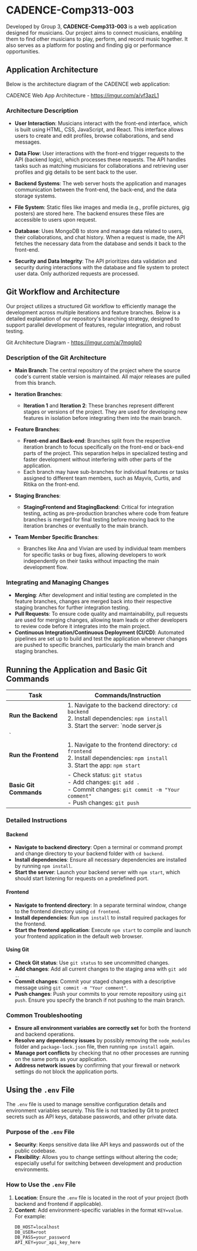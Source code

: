 # CADENCE-Comp313-003

Developed by Group 3, **CADENCE-Comp313-003** is a web application designed for musicians. Our project aims to connect musicians, enabling them to find other musicians to play, perform, and record music together. It also serves as a platform for posting and finding gig or performance opportunities.

## Application Architecture

Below is the architecture diagram of the CADENCE web application:

CADENCE Web App Architecture - https://imgur.com/a/vf3azL1

### Architecture Description

- **User Interaction**:
  Musicians interact with the front-end interface, which is built using HTML, CSS, JavaScript, and React. This interface allows users to create and edit profiles, browse collaborations, and send messages.

- **Data Flow**:
  User interactions with the front-end trigger requests to the API (backend logic), which processes these requests. The API handles tasks such as matching musicians for collaborations and retrieving user profiles and gig details to be sent back to the user.

- **Backend Systems**:
  The web server hosts the application and manages communication between the front-end, the back-end, and the data storage systems.

- **File System**:
  Static files like images and media (e.g., profile pictures, gig posters) are stored here. The backend ensures these files are accessible to users upon request.

- **Database**:
  Uses MongoDB to store and manage data related to users, their collaborations, and chat history. When a request is made, the API fetches the necessary data from the database and sends it back to the front-end.

- **Security and Data Integrity**:
  The API prioritizes data validation and security during interactions with the database and file system to protect user data. Only authorized requests are processed.

## Git Workflow and Architecture

Our project utilizes a structured Git workflow to efficiently manage the development across multiple iterations and feature branches. Below is a detailed explanation of our repository's branching strategy, designed to support parallel development of features, regular integration, and robust testing.

Git Architecture Diagram - https://imgur.com/a/7mqgIp0

### Description of the Git Architecture

- **Main Branch**: 
  The central repository of the project where the source code's current stable version is maintained. All major releases are pulled from this branch.

- **Iteration Branches**:
  - **Iteration 1** and **Iteration 2**: These branches represent different stages or versions of the project. They are used for developing new features in isolation before integrating them into the main branch.

- **Feature Branches**:
  - **Front-end and Back-end**: Branches split from the respective iteration branch to focus specifically on the front-end or back-end parts of the project. This separation helps in specialized testing and faster development without interfering with other parts of the application.
  - Each branch may have sub-branches for individual features or tasks assigned to different team members, such as Mayvis, Curtis, and Ritika on the front-end.

- **Staging Branches**:
  - **StagingFrontend and StagingBackend**: Critical for integration testing, acting as pre-production branches where code from feature branches is merged for final testing before moving back to the iteration branches or eventually to the main branch.

- **Team Member Specific Branches**:
  - Branches like Ana and Vivian are used by individual team members for specific tasks or bug fixes, allowing developers to work independently on their tasks without impacting the main development flow.

### Integrating and Managing Changes

- **Merging**: After development and initial testing are completed in the feature branches, changes are merged back into their respective staging branches for further integration testing.
- **Pull Requests**: To ensure code quality and maintainability, pull requests are used for merging changes, allowing team leads or other developers to review code before it integrates into the main project.
- **Continuous Integration/Continuous Deployment (CI/CD)**: Automated pipelines are set up to build and test the application whenever changes are pushed to specific branches, particularly the main branch and staging branches.




## Running the Application and Basic Git Commands

| Task                         | Commands/Instruction                                                                                                                |
|------------------------------|--------------------------------------------------------------------------------------------------------------------------------------|
| **Run the Backend**          | 1. Navigate to the backend directory: `cd backend`<br>2. Install dependencies: `npm install`<br>3. Start the server: `node server.js
`   |
| **Run the Frontend**         | 1. Navigate to the frontend directory: `cd frontend`<br>2. Install dependencies: `npm install`<br>3. Start the app: `npm start`    |
| **Basic Git Commands**       | - Check status: `git status`<br>- Add changes: `git add .`<br>- Commit changes: `git commit -m "Your comment"`<br>- Push changes: `git push` |

### Detailed Instructions

#### Backend
- **Navigate to backend directory**: Open a terminal or command prompt and change directory to your backend folder with `cd backend`.
- **Install dependencies**: Ensure all necessary dependencies are installed by running `npm install`.
- **Start the server**: Launch your backend server with `npm start`, which should start listening for requests on a predefined port.

#### Frontend
- **Navigate to frontend directory**: In a separate terminal window, change to the frontend directory using `cd frontend`.
- **Install dependencies**: Run `npm install` to install required packages for the frontend.
- **Start the frontend application**: Execute `npm start` to compile and launch your frontend application in the default web browser.

#### Using Git
- **Check Git status**: Use `git status` to see uncommitted changes.
- **Add changes**: Add all current changes to the staging area with `git add .`.
- **Commit changes**: Commit your staged changes with a descriptive message using `git commit -m "Your comment"`.
- **Push changes**: Push your commits to your remote repository using `git push`. Ensure you specify the branch if not pushing to the main branch.

### Common Troubleshooting
- **Ensure all environment variables are correctly set** for both the frontend and backend operations.
- **Resolve any dependency issues** by possibly removing the `node_modules` folder and `package-lock.json` file, then running `npm install` again.
- **Manage port conflicts** by checking that no other processes are running on the same ports as your application.
- **Address network issues** by confirming that your firewall or network settings do not block the application ports.

## Using the `.env` File

The `.env` file is used to manage sensitive configuration details and environment variables securely. This file is not tracked by Git to protect secrets such as API keys, database passwords, and other private data.

### Purpose of the `.env` File

- **Security**: Keeps sensitive data like API keys and passwords out of the public codebase.
- **Flexibility**: Allows you to change settings without altering the code; especially useful for switching between development and production environments.

### How to Use the `.env` File

1. **Location**: Ensure the `.env` file is located in the root of your project (both backend and frontend if applicable).
2. **Content**: Add environment-specific variables in the format `KEY=value`. For example:
   ```plaintext
   DB_HOST=localhost
   DB_USER=root
   DB_PASS=your_password
   API_KEY=your_api_key_here

